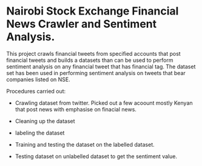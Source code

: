 # Nairobi Stock Exchange Financial News Crawler and Sentiment Analysis.

This project crawls financial tweets from specified accounts that post financial tweets and builds a datasets than can be used to perform sentiment analysis on any financial tweet that has financial tag. The dataset set has been used in performing sentiment analysis on tweets that bear companies listed on NSE.

Procedures carried out:

- Crawling dataset from twitter. Picked out a few acoount mostly Kenyan that post news with emphasise on finacial news.

- Cleaning up the dataset

- labeling the dataset

- Training and testing the dataset on the labelled dataset.

- Testing dataset on unlabelled dataset to get the sentiment value.
